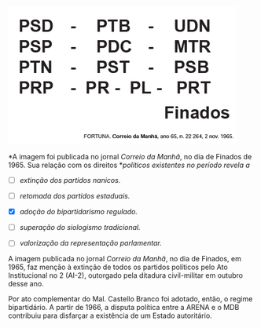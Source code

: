 

![](664ef600-6f4b-8be4-c695-f7a07248845b.png)

*A imagem foi publicada no jornal *Correio da Manhã*, no dia de Finados de 1965. Sua relação com os direitos **políticos existentes no período revela a*



- [ ] *extinção dos partidos nanicos.*
- [ ] *retomada dos partidos estaduais.*
- [x] *adoção do bipartidarismo regulado.*
- [ ] *superação do siologismo tradicional.*
- [ ] *valorização da representação parlamentar.*


A imagem publicada no jornal *Correio da Manhã*, no dia de Finados, em 1965, faz menção à extinção de todos os partidos políticos pelo Ato Institucional no 2 (AI-2), outorgado pela ditadura civil-militar em outubro desse ano.

Por ato complementar do Mal. Castello Branco foi adotado, então, o regime bipartidário. A partir de 1966, a disputa política entre a ARENA e o MDB contribuiu para disfarçar a existência de um Estado autoritário.

        